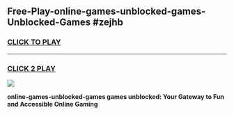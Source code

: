 
## Free-Play-online-games-unblocked-games-Unblocked-Games #zejhb
<h3>
<a href="https://news.freeplayer.one?title=online-games-unblocked-games&ref=8M">CLICK TO PLAY</a></h3>
<hr>

<h3>
<a href="https://news.freeplayer.one?title=online-games-unblocked-games&ref=8M">CLICK 2 PLAY</a>
  
</h3>

<a href="https://news.freeplayer.one?title=online-games-unblocked-games&ref=8M"><img src="https://clearcache.store/games.png"></a>


**online-games-unblocked-games games unblocked: Your Gateway to Fun and Accessible Online Gaming**
